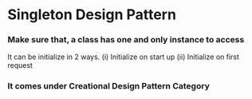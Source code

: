 # Singleton Design Pattern

### Make sure that, a class has one and only instance to access
   It can be initialize in 2 ways. 
   (i) Initialize on start up
   (ii) Initialize on first request
  
### It comes under Creational Design Pattern Category